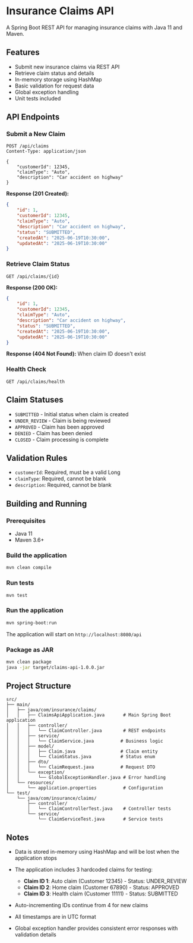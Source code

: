 # Insurance Claims API

A Spring Boot REST API for managing insurance claims with Java 11 and Maven.

## Features

- Submit new insurance claims via REST API
- Retrieve claim status and details
- In-memory storage using HashMap
- Basic validation for request data
- Global exception handling
- Unit tests included

## API Endpoints

### Submit a New Claim
```
POST /api/claims
Content-Type: application/json

{
    "customerId": 12345,
    "claimType": "Auto",
    "description": "Car accident on highway"
}
```

**Response (201 Created):**
```json
{
    "id": 1,
    "customerId": 12345,
    "claimType": "Auto",
    "description": "Car accident on highway",
    "status": "SUBMITTED",
    "createdAt": "2025-06-19T10:30:00",
    "updatedAt": "2025-06-19T10:30:00"
}
```

### Retrieve Claim Status
```
GET /api/claims/{id}
```

**Response (200 OK):**
```json
{
    "id": 1,
    "customerId": 12345,
    "claimType": "Auto",
    "description": "Car accident on highway",
    "status": "SUBMITTED",
    "createdAt": "2025-06-19T10:30:00",
    "updatedAt": "2025-06-19T10:30:00"
}
```

**Response (404 Not Found):** When claim ID doesn't exist

### Health Check
```
GET /api/claims/health
```

## Claim Statuses

- `SUBMITTED` - Initial status when claim is created
- `UNDER_REVIEW` - Claim is being reviewed
- `APPROVED` - Claim has been approved
- `DENIED` - Claim has been denied
- `CLOSED` - Claim processing is complete

## Validation Rules

- `customerId`: Required, must be a valid Long
- `claimType`: Required, cannot be blank
- `description`: Required, cannot be blank

## Building and Running

### Prerequisites
- Java 11
- Maven 3.6+

### Build the application
```bash
mvn clean compile
```

### Run tests
```bash
mvn test
```

### Run the application
```bash
mvn spring-boot:run
```

The application will start on `http://localhost:8080/api`

### Package as JAR
```bash
mvn clean package
java -jar target/claims-api-1.0.0.jar
```

## Project Structure

```
src/
├── main/
│   ├── java/com/insurance/claims/
│   │   ├── ClaimsApiApplication.java       # Main Spring Boot application
│   │   ├── controller/
│   │   │   └── ClaimController.java        # REST endpoints
│   │   ├── service/
│   │   │   └── ClaimService.java          # Business logic
│   │   ├── model/
│   │   │   ├── Claim.java                 # Claim entity
│   │   │   └── ClaimStatus.java           # Status enum
│   │   ├── dto/
│   │   │   └── ClaimRequest.java          # Request DTO
│   │   └── exception/
│   │       └── GlobalExceptionHandler.java # Error handling
│   └── resources/
│       └── application.properties          # Configuration
└── test/
    └── java/com/insurance/claims/
        ├── controller/
        │   └── ClaimControllerTest.java    # Controller tests
        └── service/
            └── ClaimServiceTest.java       # Service tests
```

## Notes

- Data is stored in-memory using HashMap and will be lost when the application stops
- The application includes 3 hardcoded claims for testing:
  - **Claim ID 1**: Auto claim (Customer 12345) - Status: UNDER_REVIEW
  - **Claim ID 2**: Home claim (Customer 67890) - Status: APPROVED  
  - **Claim ID 3**: Health claim (Customer 11111) - Status: SUBMITTED

- Auto-incrementing IDs continue from 4 for new claims
- All timestamps are in UTC format
- Global exception handler provides consistent error responses with validation details
